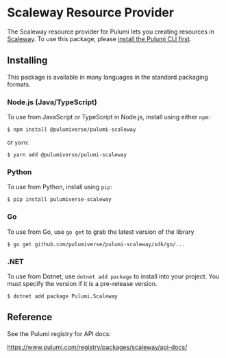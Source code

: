 
# Scaleway Resource Provider

The Scaleway resource provider for Pulumi lets you creating resources in [Scaleway](https://www.scaleway.com). To use
this package, please [install the Pulumi CLI first](https://pulumi.com/).

## Installing

This package is available in many languages in the standard packaging formats.

### Node.js (Java/TypeScript)

To use from JavaScript or TypeScript in Node.js, install using either `npm`:

```
$ npm install @pulumiverse/pulumi-scaleway
```

or `yarn`:

```
$ yarn add @pulumiverse/pulumi-scaleway
```

### Python

To use from Python, install using `pip`:

```
$ pip install pulumiverse-scaleway
```

### Go

To use from Go, use `go get` to grab the latest version of the library

```
$ go get github.com/pulumiverse/pulumi-scaleway/sdk/go/...
```

### .NET

To use from Dotnet, use `dotnet add package` to install into your project. You must specify the version if it is a pre-release version.


```
$ dotnet add package Pulumi.Scaleway
```

## Reference

See the Pulumi registry for API docs:

https://www.pulumi.com/registry/packages/scaleway/api-docs/
